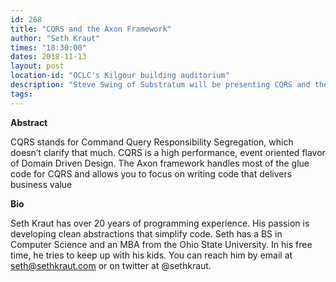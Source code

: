 ```yaml
---
id: 268
title: "CQRS and the Axon Framework"
author: "Seth Kraut"
times: "18:30:00"
dates: 2018-11-13
layout: post
location-id: "OCLC's Kilgour building auditorium"  
description: "Steve Swing of Substratum will be presenting CQRS and the Axon Framework."
tags: 
---
```

**Abstract**

CQRS stands for Command Query Responsibility Segregation, which doesn’t clarify that much. CQRS is a high performance, event oriented flavor of Domain Driven Design. The Axon framework handles most of the glue code for CQRS and allows you to focus on writing code that delivers business value

**Bio**

Seth Kraut has over 20 years of programming experience. His passion is developing clean abstractions that simplify code. Seth has a BS in Computer Science and an MBA from the Ohio State University. In his free time, he tries to keep up with his kids. You can reach him by email at seth@sethkraut.com or on twitter at @sethkraut.
